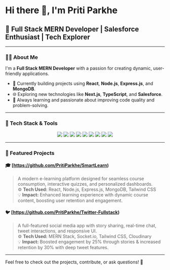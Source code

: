 # Hi there 👋, I'm Priti Parkhe

## 🚀 Full Stack MERN Developer | Salesforce Enthusiast | Tech Explorer

---

### 👩‍💻 About Me

I'm a **Full Stack MERN Developer** with a passion for creating dynamic, user-friendly applications.

- 🚀 Currently building projects using **React**, **Node.js**, **Express.js**, and **MongoDB**.
- 🌐 Exploring new technologies like **Next.js**, **TypeScript**, and **Salesforce**.
- 🧠 Always learning and passionate about improving code quality and problem-solving.

---

### 🧰 Tech Stack & Tools

<p align="center">
  <img src="https://img.shields.io/badge/JavaScript-ES6+-F7DF1E?style=for-the-badge&logo=javascript&logoColor=white" />
  <img src="https://img.shields.io/badge/React-ReactJS-61DAFB?style=for-the-badge&logo=react&logoColor=black" />
  <img src="https://img.shields.io/badge/Node.js-6DA55F?style=for-the-badge&logo=node.js&logoColor=white" />
  <img src="https://img.shields.io/badge/Express.js-000000?style=for-the-badge&logo=express&logoColor=white" />
  <img src="https://img.shields.io/badge/MongoDB-47A248?style=for-the-badge&logo=mongodb&logoColor=white" />
  <img src="https://img.shields.io/badge/TailwindCSS-38B2AC?style=for-the-badge&logo=tailwindcss&logoColor=white" />
  <img src="https://img.shields.io/badge/Git-F05032?style=for-the-badge&logo=git&logoColor=white" />
  <img src="https://img.shields.io/badge/HTML5-E34F26?style=for-the-badge&logo=html5&logoColor=white" />
  <img src="https://img.shields.io/badge/CSS3-1572B6?style=for-the-badge&logo=css3&logoColor=white" />
</p>

---

### 🚀 Featured Projects

#### 🎓 [https://github.com/PritiParkhe/SmartLearn)
> A modern e-learning platform designed for seamless course consumption, interactive quizzes, and personalized dashboards.  
> ⚙️ **Tech Used:** React, Node.js, Express.js, MongoDB, Tailwind CSS  
> 💡 **Impact:** Enhanced learning experience with dynamic course content, boosting user retention and engagement.

#### 🐦 [https://github.com/PritiParkhe/Twitter-Fullstack)
> A full-featured social media app with story sharing, real-time chat, tweet interactions, and responsive UI.  
> ⚙️ **Tech Used:** MERN Stack, Socket.io, Tailwind CSS, Cloudinary  
> 💡 **Impact:** Boosted engagement by 25% through stories & increased retention by 30% with deep tweet features.
> 
---

Feel free to check out the projects, contribute, or ask questions! 🚀
